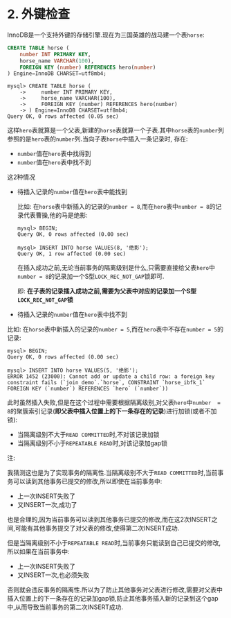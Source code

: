 # 2. 外键检查

InnoDB是一个支持外键的存储引擎.现在为三国英雄的战马建一个表`horse`:

```sql
CREATE TABLE horse (
    number INT PRIMARY KEY,
    horse_name VARCHAR(100),
    FOREIGN KEY (number) REFERENCES hero(number)
) Engine=InnoDB CHARSET=utf8mb4;
```

```
mysql> CREATE TABLE horse (
    ->     number INT PRIMARY KEY,
    ->     horse_name VARCHAR(100),
    ->     FOREIGN KEY (number) REFERENCES hero(number)
    -> ) Engine=InnoDB CHARSET=utf8mb4;
Query OK, 0 rows affected (0.05 sec)
```

这样`hero`表就算是一个父表,新建的`horse`表就算一个子表.其中`horse`表的`number`列参照的是`hero`表的`number`列.当向子表`horse`中插入一条记录时,
存在:

- `number`值在`hero`表中找得到
- `number`值在`hero`表中找不到

这2种情况

- 待插入记录的`number`值在`hero`表中能找到

    比如: 在`horse`表中新插入的记录的`number = 8`,而在`hero`表中`number = 8`的记录代表曹操,他的马是绝影:
    
    ```
    mysql> BEGIN;
    Query OK, 0 rows affected (0.00 sec)
    
    mysql> INSERT INTO horse VALUES(8, '绝影');
    Query OK, 1 row affected (0.00 sec)
    ```
    
    在插入成功之前,无论当前事务的隔离级别是什么,只需要直接给父表`hero`中`number = 8`的记录加一个S型`LOCK_REC_NOT_GAP`锁即可.
    
    即: **在子表的记录插入成功之前,需要为父表中对应的记录加一个S型`LOCK_REC_NOT_GAP`锁**

- 待插入记录的`number`值在`hero`表中找不到

比如: 在`horse`表中新插入的记录的`number = 5`,而在`hero`表中不存在`number = 5`的记录:

```
mysql> BEGIN;
Query OK, 0 rows affected (0.00 sec)

mysql> INSERT INTO horse VALUES(5, '绝影');
ERROR 1452 (23000): Cannot add or update a child row: a foreign key constraint fails (`join_demo`.`horse`, CONSTRAINT `horse_ibfk_1` FOREIGN KEY (`number`) REFERENCES `hero` (`number`))
```

此时虽然插入失败,但是在这个过程中需要根据隔离级别,对父表`hero`中`number  = 8`的聚簇索引记录(**即父表中插入位置上的下一条存在的记录**)进行加锁(或者不加锁):

- 当隔离级别不大于`READ COMMITTED`时,不对该记录加锁
- 当隔离级别不小于`REPEATABLE READ`时,对该记录加gap锁

注:

我猜测这也是为了实现事务的隔离性.当隔离级别不大于`READ COMMITTED`时,当前事务可以读到其他事务已提交的修改,所以即使在当前事务中:

- 上一次INSERT失败了
- 又INSERT一次,成功了

也是合理的,因为当前事务可以读到其他事务已提交的修改,而在这2次INSERT之间,可能有其他事务提交了对父表的修改,使得第二次INSERT成功.

但是当隔离级别不小于`REPEATABLE READ`时,当前事务只能读到自己已提交的修改,所以如果在当前事务中:

- 上一次INSERT失败了
- 又INSERT一次,也必须失败

否则就会违反事务的隔离性.所以为了防止其他事务对父表进行修改,需要对父表中插入位置上的下一条存在的记录加gap锁,防止其他事务插入新的记录到这个gap中,从而导致当前事务的第二次INSERT成功.
